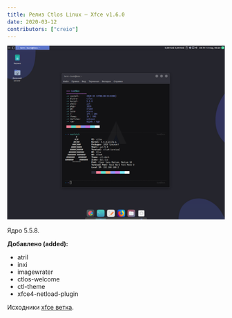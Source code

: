 ```yaml
---
title: Релиз Ctlos Linux — Xfce v1.6.0
date: 2020-03-12
contributors: ["creio"]
---
```


![Xfce v1.6.0](xfce1-6-0.png)

Ядро 5.5.8.

**Добавлено (added):**

- atril
- inxi
- imagewrater
- ctlos-welcome
- ctl-theme
- xfce4-netload-plugin

Исходники [xfce ветка](https://github.com/ctlos/ctlosiso/tree/083bdad7946c6cd62f5b52f153b1e29105f79292).
